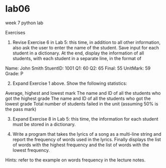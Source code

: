 # lab06
week 7 python lab

Exercises

1. Revise Exercise 6 in Lab 5: this time, in addition to all other information, also ask the user to enter the name of the student. Save input for each student in a dictionary. At the end, display the information of all students, with each student in a separate line, in the format of

Name:  John Smith
StuentID:  1001
Q1:  60
Q2:  65
Final: 55
UnitMark: 59
Grade: P

2. Expand Exercise 1 above. Show the following statistics:

Average, highest and lowest mark
The name and ID of all the students who got the highest grade
The name and ID of all the students who got the lowest grade
Total number of students failed in the unit (assuming 50% is the pass mark)

3. Expand Exercise 8 in Lab 5: this time, the information for each student must be stored in a dictionary.

4. Write a program that takes the lyrics of a song as a multi-line string and report the frequency of words used in the lyrics. Finally displays the list of words with the highest frequency and the list of words with the lowest frequency.

Hints: refer to the example on words frequency in the lecture notes.
